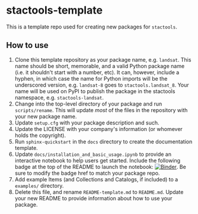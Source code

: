 # stactools-template

This is a template repo used for creating new packages for `stactools`.

## How to use

1. Clone this template repository as your package name, e.g. `landsat`.
   This name should be short, memorable, and a valid Python package name (i.e. it shouldn't start with a number, etc).
   It can, however, include a hyphen, in which case the name for Python imports will be the underscored version, e.g. `landsat-8` goes to `stactools.landsat_8`.
   Your name will be used on PyPI to publish the package in the stactools namespace, e.g. `stactools-landsat`.
2. Change into the top-level directory of your package and run `scripts/rename`.
   This will update _most_ of the files in the repository with your new package name.
3. Update `setup.cfg` with your package description and such.
4. Update the LICENSE with your company's information (or whomever holds the copyright).
5. Run `sphinx-quickstart` in the `docs` directory to create the documentation template.
6. Update `docs/installation_and_basic_usage.ipynb` to provide an interactive notebook to help users get started. Include the following badge at the top of the README to launch the notebook: [![Binder](https://mybinder.org/badge_logo.svg)](https://mybinder.org/v2/gh/stactools-packages/template/main?filepath=docs/installation_and_basic_usage.ipynb). Be sure to modify the badge href to match your package repo.
7. Add example Items (and Collections and Catalogs, if included) to a `examples/` directory.
8. Delete this file, and rename `README-template.md` to `README.md`. Update your new README to provide information about how to use your package.

